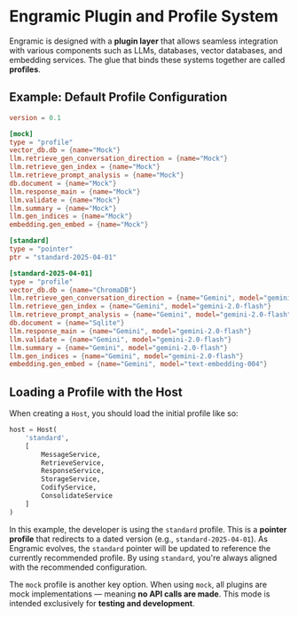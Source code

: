 # Engramic Plugin and Profile System

Engramic is designed with a **plugin layer** that allows seamless integration with various components such as LLMs, databases, vector databases, and embedding services. The glue that binds these systems together are called **profiles**.

## Example: Default Profile Configuration

```toml
version = 0.1

[mock]
type = "profile"
vector_db.db = {name="Mock"}
llm.retrieve_gen_conversation_direction = {name="Mock"}
llm.retrieve_gen_index = {name="Mock"}
llm.retrieve_prompt_analysis = {name="Mock"}
db.document = {name="Mock"}
llm.response_main = {name="Mock"}
llm.validate = {name="Mock"}
llm.summary = {name="Mock"}
llm.gen_indices = {name="Mock"}
embedding.gen_embed = {name="Mock"}

[standard]
type = "pointer"
ptr = "standard-2025-04-01"

[standard-2025-04-01]
type = "profile"
vector_db.db = {name="ChromaDB"}
llm.retrieve_gen_conversation_direction = {name="Gemini", model="gemini-2.0-flash"}
llm.retrieve_gen_index = {name="Gemini", model="gemini-2.0-flash"}
llm.retrieve_prompt_analysis = {name="Gemini", model="gemini-2.0-flash"}
db.document = {name="Sqlite"}
llm.response_main = {name="Gemini", model="gemini-2.0-flash"}
llm.validate = {name="Gemini", model="gemini-2.0-flash"}
llm.summary = {name="Gemini", model="gemini-2.0-flash"}
llm.gen_indices = {name="Gemini", model="gemini-2.0-flash"}
embedding.gen_embed = {name="Gemini", model="text-embedding-004"}
```

## Loading a Profile with the Host

When creating a `Host`, you should load the initial profile like so:

```python
host = Host(
    'standard',
    [
        MessageService,
        RetrieveService,
        ResponseService,
        StorageService,
        CodifyService,
        ConsolidateService
    ]
)
```

In this example, the developer is using the `standard` profile. This is a **pointer profile** that redirects to a dated version (e.g., `standard-2025-04-01`). As Engramic evolves, the `standard` pointer will be updated to reference the currently recommended profile. By using `standard`, you're always aligned with the recommended configuration.

The `mock` profile is another key option. When using `mock`, all plugins are mock implementations — meaning **no API calls are made**. This mode is intended exclusively for **testing and development**.

